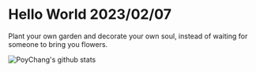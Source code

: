 # Hello World 2023/02/07

Plant your own garden and decorate your own soul, instead of waiting for someone to bring you flowers.

![PoyChang's github stats](https://github-readme-stats.vercel.app/api?username=poychang&show_icons=true&theme=dracula)
